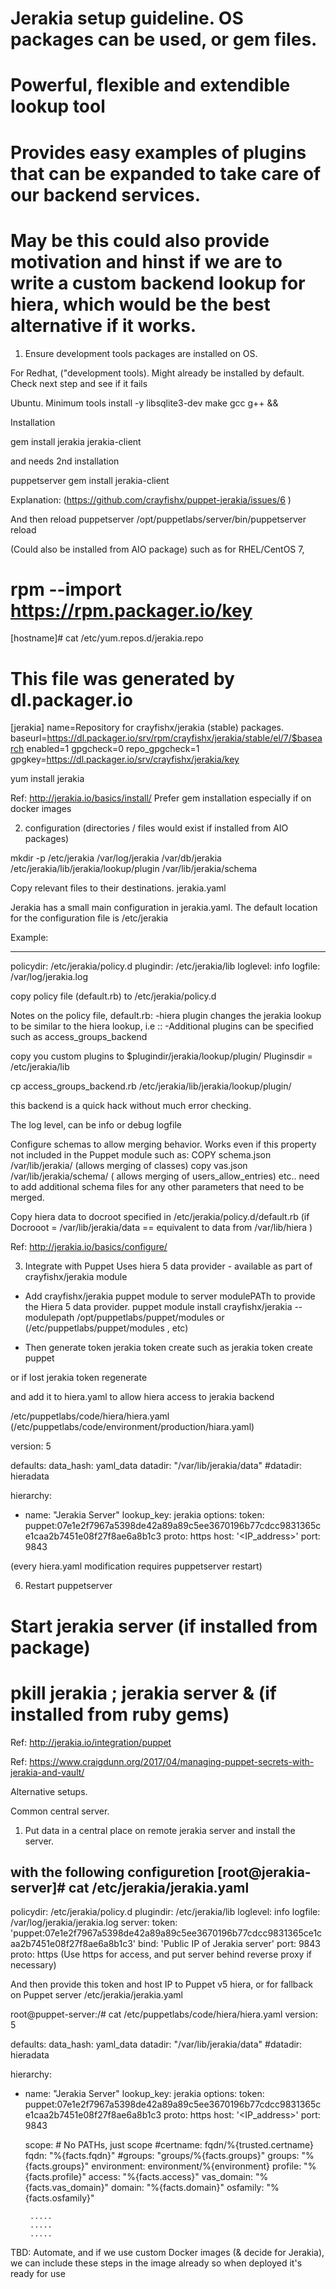 # Jerakia setup guideline. OS packages can be used, or gem files. 

# Powerful, flexible and extendible lookup tool
# Provides easy examples of plugins that can be expanded to take care of our backend services. 
# May be this could also provide motivation and hinst if we are to write a custom backend lookup for hiera, which would be the best alternative if it works.

1. Ensure development tools packages are installed on OS. 

For Redhat, ("development tools). Might already be installed by default. 
Check next step and see if it fails

Ubuntu. Minimum tools
install -y libsqlite3-dev make gcc g++ && 




Installation

gem install jerakia jerakia-client

and needs 2nd installation

puppetserver gem install jerakia-client

Explanation:
(https://github.com/crayfishx/puppet-jerakia/issues/6 )



And then reload puppetserver
/opt/puppetlabs/server/bin/puppetserver reload

(Could also be installed from AIO package)
such as for RHEL/CentOS 7,

# rpm --import https://rpm.packager.io/key

[hostname]# cat /etc/yum.repos.d/jerakia.repo 
# This file was generated by dl.packager.io

[jerakia]
name=Repository for crayfishx/jerakia (stable) packages.
baseurl=https://dl.packager.io/srv/rpm/crayfishx/jerakia/stable/el/7/$basearch
enabled=1
gpgcheck=0
repo_gpgcheck=1
gpgkey=https://dl.packager.io/srv/crayfishx/jerakia/key


yum install jerakia


Ref: http://jerakia.io/basics/install/
Prefer gem installation especially if on docker images



2. configuration
(directories / files would exist if installed from AIO packages)

mkdir -p /etc/jerakia /var/log/jerakia /var/db/jerakia /etc/jerakia/lib/jerakia/lookup/plugin /var/lib/jerakia/schema

Copy relevant files to their destinations.
jerakia.yaml

Jerakia has a small main configuration in jerakia.yaml. The default location for the configuration file is /etc/jerakia

Example:

---
policydir: /etc/jerakia/policy.d
plugindir: /etc/jerakia/lib
loglevel: info
logfile: /var/log/jerakia.log


copy policy file (default.rb) to /etc/jerakia/policy.d

Notes on the policy file, default.rb:
-hiera plugin changes the jerakia lookup to be similar to the hiera lookup,
 i.e <namespace>::<key>
-Additional plugins can be specified such as access_groups_backend

copy you custom plugins to $plugindir/jerakia/lookup/plugin/
Pluginsdir = /etc/jerakia/lib

cp access_groups_backend.rb /etc/jerakia/lib/jerakia/lookup/plugin/

this backend is a quick hack without much error checking. 


The log level, can be info or debug
logfile



Configure schemas to allow merging behavior. Works even if this property not included in the Puppet module
such as:
COPY schema.json /var/lib/jerakia/  (allows merging of classes)
copy vas.json /var/lib/jerakia/schema/   ( allows merging of users_allow_entries)
etc..  need to add additional schema files for any other parameters that need to be merged.



Copy hiera data to docroot specified in /etc/jerakia/policy.d/default.rb
(if Docrooot = /var/lib/jerakia/data == equivalent to data from /var/lib/hiera )



Ref: http://jerakia.io/basics/configure/




3. Integrate with Puppet
Uses hiera 5 data provider  - available as part of crayfishx/jerakia module

- Add crayfishx/jerakia puppet module to server modulePATh to provide the Hiera 5 data provider.
puppet module install crayfishx/jerakia --modulepath /opt/puppetlabs/puppet/modules
or (/etc/puppetlabs/puppet/modules , etc)


- Then generate token
jerakia token create <api id>
such as
jerakia token create puppet

or if lost
jerakia token regenerate <api id>

and add it to hiera.yaml to allow hiera access to jerakia backend

/etc/puppetlabs/code/hiera/hiera.yaml (/etc/puppetlabs/code/environment/production/hiara.yaml)

version: 5

defaults:
  data_hash: yaml_data
  datadir: "/var/lib/jerakia/data"
  #datadir: hieradata

hierarchy:
  - name: "Jerakia Server"
    lookup_key: jerakia
    options:
      token: puppet:07e1e2f7967a5398de42a89a89c5ee3670196b77cdcc9831365ce1caa2b7451e08f27f8ae6a8b1c3
      proto: https
      host: '<IP_address>'
      port: 9843

(every hiera.yaml modification requires puppetserver restart)



6. Restart puppetserver 
# Start jerakia server  (if installed from package)
# pkill jerakia ; jerakia server &  (if installed from ruby gems)



Ref:  http://jerakia.io/integration/puppet

 




Ref: https://www.craigdunn.org/2017/04/managing-puppet-secrets-with-jerakia-and-vault/



Alternative setups.

Common central server.

1. Put data in a central place on remote jerakia server
and install the server.

with the following configuretion 
[root@jerakia-server]# cat /etc/jerakia/jerakia.yaml
---
policydir: /etc/jerakia/policy.d
plugindir: /etc/jerakia/lib
loglevel: info
logfile: /var/log/jerakia/jerakia.log
server:
  token: 'puppet:07e1e2f7967a5398de42a89a89c5ee3670196b77cdcc9831365ce1caa2b7451e08f27f8ae6a8b1c3'
  bind: 'Public IP of Jerakia server'
  port: 9843
  proto: https 
(Use https for access, and put server behind reverse proxy if necessary)

And then provide this token and host IP to Puppet v5 hiera,
or for fallback on Puppet server /etc/jerakia/jerakia.yaml

root@puppet-server:/# cat /etc/puppetlabs/code/hiera/hiera.yaml
version: 5

defaults:
  data_hash: yaml_data
  datadir: "/var/lib/jerakia/data"
  #datadir: hieradata

hierarchy:
  - name: "Jerakia Server"
    lookup_key: jerakia
    options:
      token: puppet:07e1e2f7967a5398de42a89a89c5ee3670196b77cdcc9831365ce1caa2b7451e08f27f8ae6a8b1c3
      proto: https
      host: '<IP_address>'
      port: 9843
      
      scope:
        # No PATHs, just scope
        #certname: fqdn/%{trusted.certname}
        fqdn: "%{facts.fqdn}"
        #groups: "groups/%{facts.groups}"
        groups: "%{facts.groups}"
        environment: environment/%{environment}
        profile: "%{facts.profile}"
        access: "%{facts.access}"
        vas_domain: "%{facts.vas_domain}"
        domain: "%{facts.domain}"
        osfamily: "%{facts.osfamily}"

         .....
         .....
         .....

TBD:
Automate, 
and if we use custom Docker images (& decide for Jerakia), we can include these steps in the image already so when deployed it's ready for use
